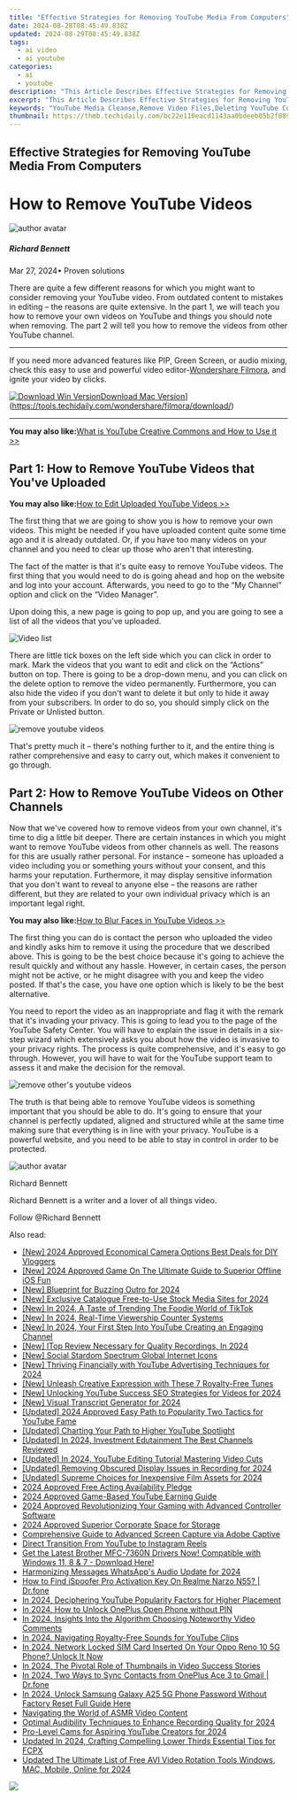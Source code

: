 ```yaml
---
title: "Effective Strategies for Removing YouTube Media From Computers"
date: 2024-08-28T08:45:49.838Z
updated: 2024-08-29T08:45:49.838Z
tags:
  - ai video
  - ai youtube
categories:
  - ai
  - youtube
description: "This Article Describes Effective Strategies for Removing YouTube Media From Computers"
excerpt: "This Article Describes Effective Strategies for Removing YouTube Media From Computers"
keywords: "YouTube Media Cleanse,Remove Video Files,Deleting YouTube Content,Unlinking YouTube Playbacks,Ejecting YouTube Downloads,Erase YouTube Extras,Clear YouTube Cache"
thumbnail: https://thmb.techidaily.com/bc22e110eacd1143aa0bdeeb05b2f88960a893ae5ff7866bf9fbfc4c2eddab7b.jpg
---
```


## Effective Strategies for Removing YouTube Media From Computers

# How to Remove YouTube Videos

![author avatar](https://images.wondershare.com/filmora/article-images/richard-bennett.jpg)

##### Richard Bennett

 Mar 27, 2024• Proven solutions

 There are quite a few different reasons for which you might want to consider removing your YouTube video. From outdated content to mistakes in editing – the reasons are quite extensive. In the part 1, we will teach you how to remove your own videos on YouTube and things you should note when removing. The part 2 will tell you how to remove the videos from other YouTube channel.

---

 If you need more advanced features like PIP, Green Screen, or audio mixing, check this easy to use and powerful video editor-[Wondershare Filmora](https://tools.techidaily.com/wondershare/filmora/download/), and ignite your video by clicks.

[![Download Win Version](https://images.wondershare.com/filmora/guide/download-btn-win.jpg)](https://tools.techidaily.com/wondershare/filmora/download/)[Download Mac Version](https://images.wondershare.com/filmora/guide/download-btn-mac.jpg)](https://tools.techidaily.com/wondershare/filmora/download/)

---

**You may also like:**[What is YouTube Creative Commons and How to Use it >>](https://tools.techidaily.com/wondershare/filmora/download/)

## Part 1: How to Remove YouTube Videos that You've Uploaded

**You may also like:**[How to Edit Uploaded YouTube Videos >>](https://tools.techidaily.com/wondershare/filmora/download/)

 The first thing that we are going to show you is how to remove your own videos. This might be needed if you have uploaded content quite some time ago and it is already outdated. Or, if you have too many videos on your channel and you need to clear up those who aren't that interesting.

 The fact of the matter is that it's quite easy to remove YouTube videos. The first thing that you would need to do is going ahead and hop on the website and log into your account. Afterwards, you need to go to the “My Channel” option and click on the “Video Manager”.

 Upon doing this, a new page is going to pop up, and you are going to see a list of all the videos that you've uploaded.

![Video list](https://images.wondershare.com/filmora/article-images/edit-youtube-video-basic-description-3.jpg)

 There are little tick boxes on the left side which you can click in order to mark. Mark the videos that you want to edit and click on the “Actions” button on top. There is going to be a drop-down menu, and you can click on the delete option to remove the video permanently. Furthermore, you can also hide the video if you don't want to delete it but only to hide it away from your subscribers. In order to do so, you should simply click on the Private or Unlisted button.

![remove youtube videos](https://images.wondershare.com/how-to-remove-youtube-videos.jpg)

 That's pretty much it – there's nothing further to it, and the entire thing is rather comprehensive and easy to carry out, which makes it convenient to go through.

## Part 2: How to Remove YouTube Videos on Other Channels

 Now that we've covered how to remove videos from your own channel, it's time to dig a little bit deeper. There are certain instances in which you might want to remove YouTube videos from other channels as well. The reasons for this are usually rather personal. For instance – someone has uploaded a video including you or something yours without your consent, and this harms your reputation. Furthermore, it may display sensitive information that you don't want to reveal to anyone else – the reasons are rather different, but they are related to your own individual privacy which is an important legal right.

**You may also like:**[How to Blur Faces in YouTube Videos >>](https://tools.techidaily.com/wondershare/filmora/download/)

 The first thing you can do is contact the person who uploaded the video and kindly asks him to remove it using the procedure that we described above. This is going to be the best choice because it's going to achieve the result quickly and without any hassle. However, in certain cases, the person might not be active, or he might disagree with you and keep the video posted. If that's the case, you have one option which is likely to be the best alternative.

 You need to report the video as an inappropriate and flag it with the remark that it's invading your privacy. This is going to lead you to the page of the YouTube Safety Center. You will have to explain the issue in details in a six-step wizard which extensively asks you about how the video is invasive to your privacy rights. The process is quite comprehensive, and it's easy to go through. However, you will have to wait for the YouTube support team to assess it and make the decision for the removal.

![remove other's youtube videos](https://images.wondershare.com/filmora/article-images/remove-youtube-videos-1.jpg)

 The truth is that being able to remove YouTube videos is something important that you should be able to do. It's going to ensure that your channel is perfectly updated, aligned and structured while at the same time making sure that everything is in line with your privacy. YouTube is a powerful website, and you need to be able to stay in control in order to be protected.

![author avatar](https://images.wondershare.com/filmora/article-images/richard-bennett.jpg)

Richard Bennett

Richard Bennett is a writer and a lover of all things video.

Follow @Richard Bennett


<ins class="adsbygoogle"
     style="display:block"
     data-ad-format="autorelaxed"
     data-ad-client="ca-pub-7571918770474297"
     data-ad-slot="1223367746"></ins>



<ins class="adsbygoogle"
     style="display:block"
     data-ad-client="ca-pub-7571918770474297"
     data-ad-slot="8358498916"
     data-ad-format="auto"
     data-full-width-responsive="true"></ins>

<span class="atpl-alsoreadstyle">Also read:</span>
<div><ul>
<li><a href="https://youtube-tips.techidaily.com/024-approved-economical-camera-options-best-deals-for-diy-vloggers/"><u>[New] 2024 Approved  Economical Camera Options  Best Deals for DIY Vloggers</u></a></li>
<li><a href="https://screen-mirroring-recording.techidaily.com/new-2024-approved-game-on-the-ultimate-guide-to-superior-offline-ios-fun/"><u>[New] 2024 Approved  Game On  The Ultimate Guide to Superior Offline iOS Fun</u></a></li>
<li><a href="https://youtube-web.techidaily.com/lueprint-for-buzzing-outro-for-2024/"><u>[New] Blueprint for Buzzing Outro for 2024</u></a></li>
<li><a href="https://youtube-web.techidaily.com/xclusive-catalogue-free-to-use-stock-media-sites-for-2024/"><u>[New] Exclusive Catalogue  Free-to-Use Stock Media Sites for 2024</u></a></li>
<li><a href="https://tiktok-video-recordings.techidaily.com/new-in-2024-a-taste-of-trending-the-foodie-world-of-tiktok/"><u>[New] In 2024, A Taste of Trending  The Foodie World of TikTok</u></a></li>
<li><a href="https://youtube-web.techidaily.com/n-2024-real-time-viewership-counter-systems/"><u>[New] In 2024, Real-Time Viewership Counter Systems</u></a></li>
<li><a href="https://youtube-web.techidaily.com/n-2024-your-first-step-into-youtube-creating-an-engaging-channel/"><u>[New] In 2024, Your First Step Into YouTube  Creating an Engaging Channel</u></a></li>
<li><a href="https://screen-sharing-recording.techidaily.com/new-itop-review-necessary-for-quality-recordings-in-2024/"><u>[New] ITop Review  Necessary for Quality Recordings, In 2024</u></a></li>
<li><a href="https://youtube-web.techidaily.com/ocial-stardom-spectrum-global-internet-icons/"><u>[New] Social Stardom Spectrum  Global Internet Icons</u></a></li>
<li><a href="https://youtube-web.techidaily.com/hriving-financially-with-youtube-advertising-techniques-for-2024/"><u>[New] Thriving Financially with YouTube Advertising Techniques for 2024</u></a></li>
<li><a href="https://youtube-web.techidaily.com/nleash-creative-expression-with-these-7-royalty-free-tunes/"><u>[New] Unleash Creative Expression with These 7 Royalty-Free Tunes</u></a></li>
<li><a href="https://youtube-web.techidaily.com/nlocking-youtube-success-seo-strategies-for-videos-for-2024/"><u>[New] Unlocking YouTube Success  SEO Strategies for Videos for 2024</u></a></li>
<li><a href="https://youtube-web.techidaily.com/isual-transcript-generator-for-2024/"><u>[New] Visual Transcript Generator for 2024</u></a></li>
<li><a href="https://youtube-web.techidaily.com/ed-2024-approved-easy-path-to-popularity-two-tactics-for-youtube-fame/"><u>[Updated] 2024 Approved  Easy Path to Popularity  Two Tactics for YouTube Fame</u></a></li>
<li><a href="https://youtube-web.techidaily.com/ed-charting-your-path-to-higher-youtube-spotlight/"><u>[Updated] Charting Your Path to Higher YouTube Spotlight</u></a></li>
<li><a href="https://youtube-web.techidaily.com/ed-in-2024-investment-edutainment-the-best-channels-reviewed/"><u>[Updated] In 2024, Investment Edutainment  The Best Channels Reviewed</u></a></li>
<li><a href="https://youtube-web.techidaily.com/ed-in-2024-youtube-editing-tutorial-mastering-video-cuts/"><u>[Updated] In 2024, YouTube Editing Tutorial  Mastering Video Cuts</u></a></li>
<li><a href="https://screen-video-capture.techidaily.com/updated-removing-obscured-display-issues-in-recording-for-2024/"><u>[Updated] Removing Obscured Display Issues in Recording for 2024</u></a></li>
<li><a href="https://youtube-web.techidaily.com/ed-supreme-choices-for-inexpensive-film-assets-for-2024/"><u>[Updated] Supreme Choices for Inexpensive Film Assets for 2024</u></a></li>
<li><a href="https://some-techniques.techidaily.com/2024-approved-free-acting-availability-pledge/"><u>2024 Approved  Free Acting Availability Pledge</u></a></li>
<li><a href="https://youtube-help.techidaily.com/2024-approved-game-based-youtube-earning-guide/"><u>2024 Approved  Game-Based YouTube Earning Guide</u></a></li>
<li><a href="https://extra-approaches.techidaily.com/2024-approved-revolutionizing-your-gaming-with-advanced-controller-software/"><u>2024 Approved  Revolutionizing Your Gaming with Advanced Controller Software</u></a></li>
<li><a href="https://some-guidance.techidaily.com/2024-approved-superior-corporate-space-for-storage/"><u>2024 Approved  Superior Corporate Space for Storage</u></a></li>
<li><a href="https://screen-video-capture.techidaily.com/comprehensive-guide-to-advanced-screen-capture-via-adobe-captive/"><u>Comprehensive Guide to Advanced Screen Capture via Adobe Captive</u></a></li>
<li><a href="https://youtube-web.techidaily.com/t-transition-from-youtube-to-instagram-reels/"><u>Direct Transition From YouTube to Instagram Reels</u></a></li>
<li><a href="https://driver-download.techidaily.com/1722957272192-get-the-latest-brother-mfc-7360n-drivers-now-compatible-with-windows-11-8-and-7-download-here/"><u>Get the Latest Brother MFC-7360N Drivers Now! Compatible with Windows 11, 8 & 7 - Download Here!</u></a></li>
<li><a href="https://some-techniques.techidaily.com/harmonizing-messages-whatsapps-audio-update-for-2024/"><u>Harmonizing Messages  WhatsApp's Audio Update for 2024</u></a></li>
<li><a href="https://fake-location.techidaily.com/how-to-find-ispoofer-pro-activation-key-on-realme-narzo-n55-drfone-by-drfone-virtual-android/"><u>How to Find iSpoofer Pro Activation Key On Realme Narzo N55? | Dr.fone</u></a></li>
<li><a href="https://youtube-web.techidaily.com/24-deciphering-youtube-popularity-factors-for-higher-placement/"><u>In 2024, Deciphering YouTube Popularity Factors for Higher Placement</u></a></li>
<li><a href="https://easy-unlock-android.techidaily.com/in-2024-how-to-unlock-oneplus-open-phone-without-pin-by-drfone-android/"><u>In 2024, How to Unlock OnePlus Open Phone without PIN</u></a></li>
<li><a href="https://youtube-web.techidaily.com/24-insights-into-the-algorithm-choosing-noteworthy-video-comments/"><u>In 2024, Insights Into the Algorithm Choosing Noteworthy Video Comments</u></a></li>
<li><a href="https://youtube-web.techidaily.com/24-navigating-royalty-free-sounds-for-youtube-clips/"><u>In 2024, Navigating Royalty-Free Sounds for YouTube Clips</u></a></li>
<li><a href="https://sim-unlock.techidaily.com/in-2024-network-locked-sim-card-inserted-on-your-oppo-reno-10-5g-phone-unlock-it-now-by-drfone-android/"><u>In 2024, Network Locked SIM Card Inserted On Your Oppo Reno 10 5G Phone? Unlock It Now</u></a></li>
<li><a href="https://youtube-web.techidaily.com/24-the-pivotal-role-of-thumbnails-in-video-success-stories/"><u>In 2024, The Pivotal Role of Thumbnails in Video Success Stories</u></a></li>
<li><a href="https://android-transfer.techidaily.com/in-2024-two-ways-to-sync-contacts-from-oneplus-ace-3-to-gmail-drfone-by-drfone-transfer-from-android-transfer-from-android/"><u>In 2024, Two Ways to Sync Contacts from OnePlus Ace 3 to Gmail | Dr.fone</u></a></li>
<li><a href="https://android-unlock.techidaily.com/in-2024-unlock-samsung-galaxy-a25-5g-phone-password-without-factory-reset-full-guide-here-by-drfone-android/"><u>In 2024, Unlock Samsung Galaxy A25 5G Phone Password Without Factory Reset Full Guide Here</u></a></li>
<li><a href="https://youtube-web.techidaily.com/ating-the-world-of-asmr-video-content/"><u>Navigating the World of ASMR Video Content</u></a></li>
<li><a href="https://youtube-web.techidaily.com/al-audibility-techniques-to-enhance-recording-quality-for-2024/"><u>Optimal Audibility  Techniques to Enhance Recording Quality for 2024</u></a></li>
<li><a href="https://youtube-web.techidaily.com/evel-cams-for-aspiring-youtube-creators-for-2024/"><u>Pro-Level Cams for Aspiring YouTube Creators for 2024</u></a></li>
<li><a href="https://ai-video-tools.techidaily.com/updated-in-2024-crafting-compelling-lower-thirds-essential-tips-for-fcpx/"><u>Updated In 2024, Crafting Compelling Lower Thirds Essential Tips for FCPX</u></a></li>
<li><a href="https://video-content-creator.techidaily.com/updated-the-ultimate-list-of-free-avi-video-rotation-tools-windows-mac-mobile-online-for-2024/"><u>Updated The Ultimate List of Free AVI Video Rotation Tools Windows, MAC, Mobile, Online for 2024</u></a></li>
</ul></div>

<!-- affiliate ads begin -->
<a href="https://estore.macxdvd.com/order/checkout.php?PRODS=4526659&QTY=1&AFFILIATE=108875&CART=1"><img src="https://www.macxdvd.com/affiliate/new-banner/vcp-500x500.jpg" border="0"></a>
<!-- affiliate ads end -->